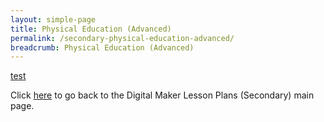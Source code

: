 ```yaml
---
layout: simple-page
title: Physical Education (Advanced)
permalink: /secondary-physical-education-advanced/
breadcrumb: Physical Education (Advanced)
---
```


[test](/placeholder-secondary-physical-education-advanced/)

Click [here](/in-schools/digital-maker/lesson-ideas-secondary/) to go back to the Digital Maker Lesson Plans (Secondary) main page.
